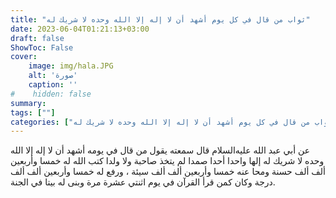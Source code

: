 ```yaml
---
title: "ثواب من قال في كل يوم أشهد أن لا إله إلا الله وحده لا شريك له"
date: 2023-06-04T01:21:13+03:00
draft: false
ShowToc: False
cover:
    image: img/hala.JPG
    alt: 'صورة'
    caption: ''
#    hidden: false
summary: 
tags: [""]
categories: ["ثواب من قال في كل يوم أشهد أن لا إله إلا الله وحده لا شريك له"]
---
```

عن
أبي عبد الله عليه‌السلام قال سمعته يقول من قال في يومه أشهد أن لا إله إلا
الله وحده لا شريك له إلها واحدا أحدا صمدا لم يتخذ صاحبة ولا ولدا
كتب الله له خمسا وأربعين ألف ألف حسنة ومحا عنه خمسا وأربعين
ألف ألف سيئة ، ورفع له خمسا وأربعين ألف ألف درجة وكان كمن
قرأ القرآن في يوم اثنتي عشرة مرة وبنى له بيتا في الجنة.

